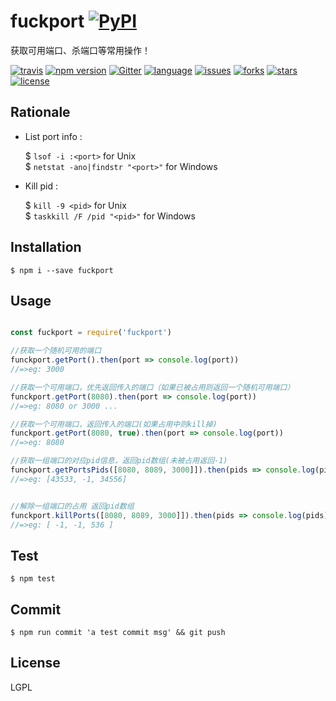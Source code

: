 # fuckport [![PyPI](https://img.shields.io/pypi/status/Django.svg?style=plastic)](https://github.com/uv-w/fuckport)
获取可用端口、杀端口等常用操作！

[![travis](https://travis-ci.org/Alamofire/Alamofire.svg?branch=master)](https://github.com/uv-w/fuckport)
[![npm version](https://badge.fury.io/js/fuckport.svg)](https://badge.fury.io/js/fuckport)
[![Gitter](https://badges.gitter.im/JoinChat.svg)](https://gitter.im/fuckport/Lobby)  [![language](https://img.shields.io/badge/language-node-blue.svg)](https://img.shields.io/badge/language-swift-orange.svg)
[![issues](https://img.shields.io/github/issues/uv-w/fuckport.svg)](https://github.com/uv-w/fuckport/issues)
[![forks](https://img.shields.io/github/forks/uv-w/fuckport.svg)](https://github.com/uv-w/fuckport/network)
[![stars](https://img.shields.io/github/stars/uv-w/fuckport.svg)](https://github.com/uv-w/fuckport/stargazers)
[![license](https://img.shields.io/badge/license-GPL-blue.svg)](https://raw.githubusercontent.com/uv-w/fuckport/master/LICENSE)

## Rationale

* List port info :  

	$ `lsof -i :<port>` for Unix  
	$ `netstat -ano|findstr "<port>"` for Windows

* Kill pid :  

  $ `kill -9 <pid>` for Unix  
	$ `taskkill /F /pid "<pid>"` for Windows


## Installation

	$ npm i --save fuckport

## Usage

```js

const fuckport = require('fuckport')

//获取一个随机可用的端口
funckport.getPort().then(port => console.log(port))
//=>eg: 3000

//获取一个可用端口，优先返回传入的端口（如果已被占用则返回一个随机可用端口）
funckport.getPort(8080).then(port => console.log(port))
//=>eg: 8080 or 3000 ...

//获取一个可用端口，返回传入的端口(如果占用中则kill掉)
funckport.getPort(8080, true).then(port => console.log(port))
//=>eg: 8080

//获取一组端口的对应pid信息，返回pid数组(未被占用返回-1)
funckport.getPortsPids([8080, 8089, 3000]]).then(pids => console.log(pids))
//=>eg: [43533, -1, 34556]


//解除一组端口的占用 返回pid数组
funckport.killPorts([8080, 8089, 3000]]).then(pids => console.log(pids))
//=>eg: [ -1, -1, 536 ]
```
## Test
	$ npm test

## Commit
	$ npm run commit 'a test commit msg' && git push

## License
LGPL
